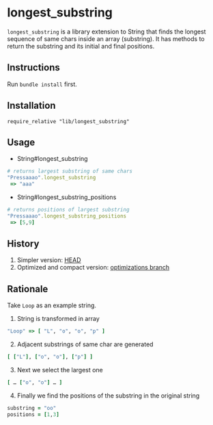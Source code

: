 longest_substring
=================

`longest_substring` is a library extension to String that finds the longest sequence of same chars inside an array (substring).
It has methods to return the substring and its initial and final positions.

## Instructions

Run `bundle install` first.

## Installation

`require_relative "lib/longest_substring"`

## Usage

* String#longest_substring
```ruby
# returns largest substring of same chars
"Pressaaao".longest_substring
 => "aaa"
```

* String#longest_substring_positions
```ruby
# returns positions of largest substring
"Pressaaao".longest_substring_positions
 => [5,9]
```

## History

1. Simpler version: [HEAD](https://github.com/ijverig/longest_substring/blob/master/lib/longest_substring.rb)
2. Optimized and compact version: [optimizations branch](https://github.com/ijverig/longest_substring/tree/optimizations)

## Rationale

Take `Loop` as an example string.

1. String is transformed in array
```ruby
"Loop" => [ "L", "o", "o", "p" ]
```

2. Adjacent substrings of same char are generated
```ruby
[ ["L"], ["o", "o"], ["p"] ]
```

3. Next we select the largest one
```ruby
[ … ["o", "o"] … ]
```

4. Finally we find the positions of the substring in the original string
```ruby
substring = "oo"
positions = [1,3]
```
